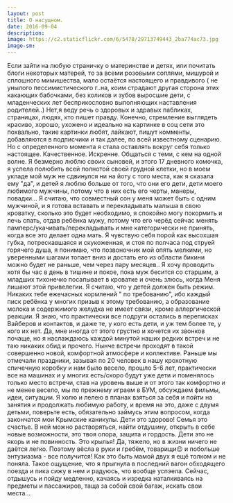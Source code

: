 ```yaml
---
layout: post
title: О насущном. 
date: 2016-09-04
description: 
image: https://c2.staticflickr.com/6/5478/29713749443_2ba774ac73.jpg
image-sm: 
---
```

<p>Если зайти на любую страничку о материнстве и детях, или почитать блоги некоторых матерей, то за всеми розовыми соплями, мишурой и сплошного мимишества, мало остаётся настоящего и правдивого ( не унылого пессимистического г..на, коим страдают другая сторона этих какающих бабочками, без коликов и зубов выросшие дети, с младенческих лет бесприкословно выполняющих наставления родителей..)
Нет,я веду речь о здоровых и здравых пабликах, страницах, людях, кто пишет правду. 
Конечно, стремление выглядеть красиво, хорошо, ухожено и идеально на картинке в соц сети это похвально, такие картинки любят, лайкают, пишут комменты, добавляются в подписчики и так далее, по всей известному сценарию. 
Но с определенного момента я стала оставлять вокруг себя только настоящее. Качественное. Искренне. Общаться с теми, с кем на одной волне. 
Я безмерно люблю своих сыновей, и этого 17 дневного комочка, я успела полюбить всей полнотой своей грудной клетки, но в моем укладе мой муж не сдвинулся ни на йоту с того места, как я сказала ему "да", и детей я люблю больше от того, что они его дети, дети моего любимого мужчины, потому что в них есть его черты, манеры, повадки... 
Я считаю, что совместный сон у меня может быть с одним мужчиной, и я готова вставать и перекладывать малыша в свою кроватку, сколько это будет необходимо, я спокойно могу покормить и лечь спать, отдав ребёнка мужу, потому что его черёд сейчас менять памперс/укачивать/перекладывать и мне категорически не принять, когда все это делает одна мать. 
Я чувствую себя порой как высохшая губка, потрескавшаяся и скукоженная, и стоя по полчаса под струей горячего душа, я понимаю, что позвоночник мой опять мелкими, но уверенными шагами топает вниз и достать его из области бикини можно будет не раньше, чем через пару месяцев..
Я хочу проводить хотя бы час в день в тишине и покое, пока муж бесится со старшим, а младших тихонечко посапывает в кроватке и очень злюсь, когда Меня лишают этой привелегии. 
Я считаю, что у детей должен быть режим. Никаких тебе ежечасных кормлений " по требованию", ибо каждый писк ребёнка у многих призыв к этому требованию, а образование молока и содержимого желудка не имеет связи, кроме аллергической реакции. 
Я знаю, что практически все подруги остались в переписках Вайберов и контактов, и даже те, у кого есть дети, и уж тем более те, у кого их нет. Да, мне иногда от этого грустно и хочется их звонков почаще, но я наслаждаюсь каждой минутой наших редких встреч и не таю никаких обид и прочего. 
Нынче встречи проходят в такой совершенно новой, комфортной атмосфере и коллективе. Раньше мы отмечали праздники, зазывая по 20 человек в нашу крохотную спичечную коробку и нам было весело, прошло 5-6 лет, практически все на машинах и у многих есть/скоро будут уже дети и поменялось только место встречи, став на уровень выше и от этого так комфортно и не менее весело, мы по прежнему играем в БУМ, обсуждаем фильмы, идеи, ситуации.
Я холю и лелею в планах взяться за себя и пойти на занятия и продолжать любимую работу, и время на это, даже с двумя детьми, поверьте есть, обязательно займусь этим вопросом, когда закончатся мои Крымские каникулы. 
Дети это здорово! Семья это счастье. В ней можно растворяться, найти отдушину, открыть в себе новые возможности, это твоя опора, защита и гордость. Дети это не якорь и не повинность. Это крылья! Да, тяжело, но в жизни ничего не даётся легко. 
Поэтому вёсла в руки и гребём, товарищи😉 и побольше энтузиазма - все получится! 
Как это быть мамой двух я ещё толком и не поняла. Такое ощущение, что я прыгнула в последний вагон обходящего поезда и пика сижу в нем и радуюсь, что вообще успэела. Сейчас, отдышусь и пойду медленно, качаясь и изредка наталкиваясь на предметы и пассажиров, таща за собой свой багаж, искать свои места...</p>
